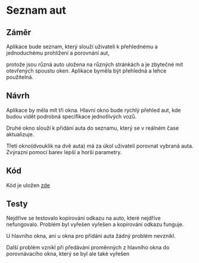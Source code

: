 # Seznam aut
## Záměr
Aplikace bude seznam, který slouží uživateli k přehlednému a jednoduchému prohlížení a porovnání aut,

protože jsou různá auto uložena na různých stránkách a je zbytečné mít otevřených spoustu oken. Aplikace byměla být přehledná a lehce použitelná.


## Návrh
Aplikace by měla mít tři okna. Hlavní okno bude rychlý přehled aut, kde budou vidět podrobná specifikace jednotlivých vozů.

Druhé okno slouží k přidání auta do seznamu, který se v reálném čase aktualizuje.

Třetí okno(dvouklik na dvě auta) má za úkol uživateli porovnat vybraná auta. Zvýrazní pomocí barev lepší a horší parametry. 

## Kód
Kód je uložen [zde](https://github.com/MatyasJunek/Uzitecny_Software.git)

## Testy
Nejdříve se testovalo kopírování odkazu na auto, které nejdříve nefungovalo. Problém byl vyřešen vyřešen a kopírování odkazu funguje.

U hlavního okna, ani u okna pro přidání auta žádný problém nevznikl.

Další problém vznikl při předávání proměnných z hlavního okna do porovnávacího okna, který se byl ale také vyřešen
